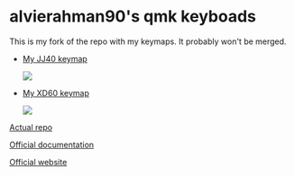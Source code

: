 # alvierahman90's qmk keyboads

This is my fork of the repo with my keymaps. It probably won't be merged.

- [My JJ40 keymap](keyboards/xd60/keymaps/ar90/)

	![](keyboards/jj40/keymaps/ar/kle.png)

- [My XD60 keymap](keyboards/xd60/keymaps/ar90/)

	![](keyboards/xd60/keymaps/ar90/kle.png)

[Actual repo](https://github.com/qmk/qmk_firmware)

[Official documentation](https://docs.qmk.fm/)

[Official website](https://qmk.fm/)
